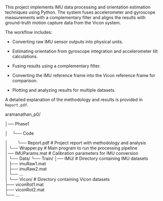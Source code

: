 This project implements IMU data processing and orientation estimation techniques using Python. The system fuses accelerometer and gyroscope measurements with a complementary filter and aligns the results with ground-truth motion capture data from the Vicon system.

The workflow includes:

- Converting raw IMU sensor outputs into physical units.

- Estimating orientation from gyroscope integration and accelerometer tilt calculations.

- Fusing results using a complementary filter.

- Converting the IMU reference frame into the Vicon reference frame for comparison.

- Plotting and analyzing results for multiple datasets.

A detailed explanation of the methodology and results is provided in `Report.pdf`.

aramanathan_p0/

│── Phase1

│    └── Code   

│              └── Report.pdf                # Project report with methodology and analysis  
│              └── Wrapper.py                # Main program to run the processing pipeline  
│── IMUParams.mat             # Calibration parameters for IMU conversion  
│
└── Data/
    └── Train/
        │── IMU/              # Directory containing IMU datasets  
        │    ├── imuRaw1.mat  
        │    ├── imuRaw2.mat  
        │    └── ...  
        │
        └── Vicon/            # Directory containing Vicon datasets  
             ├── viconRot1.mat  
             ├── viconRot2.mat  
             └── ...
